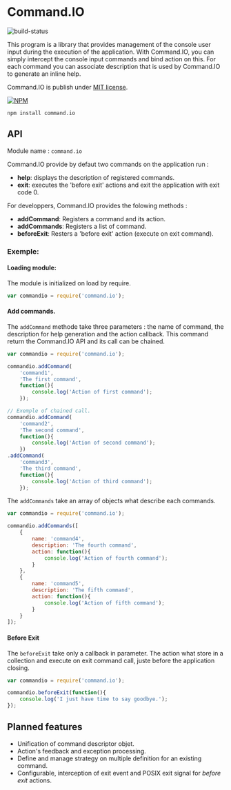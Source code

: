 Command.IO
==========

![build-status](http://status.ci.techniv.fr/Command.IO)

This program is a library that provides management of the console user input during the execution of the application.
With Command.IO, you can simply intercept the console input commands and bind action on this. For each command you
can associate description that is used by Command.IO to generate an inline help.

Command.IO is publish under [MIT license](https://raw.github.com/Techniv/node-command-io/master/LICENSE).

[![NPM](https://npmjs.org/favicon.ico)](https://npmjs.org/package/command.io)
```
npm install command.io
```

## API

Module name : ```command.io```

Command.IO provide by defaut two commands on the application run :

- **help**: displays the description of registered commands.
- **exit**: executes the 'before exit' actions and exit the application with exit code 0.

For developpers, Command.IO provides the folowing methods :

- **addCommand**: Registers a command and its action.
- **addCommands**: Registers a list of command.
- **beforeExit**: Resters a 'before exit' action (execute on exit command).

### Exemple:

#### Loading module:
The module is initialized on load by require.
```javascript
var commandio = require('command.io');
```

#### Add commands.
The `addCommand` methode take three parameters : the name of command, the description for help
generation and the action callback. This command return the Command.IO API and its call can be chained.
```javascript
var commandio = require('command.io');

commandio.addCommand(
	'command1',
	'The first command',
	function(){
		console.log('Action of first command');
	});

// Exemple of chained call.
commandio.addCommand(
	'command2',
	'The second command',
	function(){
		console.log('Action of second command');
	})
.addCommand(
	'command3',
	'The third command',
	function(){
		console.log('Action of third command');
	});
```

The `addCommands` take an array of objects what describe each commands.
```javascript
var commandio = require('command.io');

commandio.addCommands([
	{
		name: 'command4',
		description: 'The fourth command',
		action: function(){
			console.log('Action of fourth command');
		}
	},
	{
		name: 'command5',
		description: 'The fifth command',
		action: function(){
			console.log('Action of fifth command');
		}
	}
]);
```

#### Before Exit
The `beforeExit` take only a callback in parameter. The action what store in a collection and execute on exit command call, juste before the application closing.
```javascript
var commandio = require('command.io');

commandio.beforeExit(function(){
	console.log('I just have time to say goodbye.');
});
```


## Planned features

* Unification of command descriptor objet.
* Action's feedback and exception processing.
* Define and manage strategy on multiple definition for an existing command.
* Configurable, interception of exit event and POSIX exit signal for *before exit* actions.
